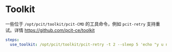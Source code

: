 # Toolkit

一些位于 `/opt/pcit/toolkit/pcit-CMD` 的工具命令，例如 `pcit-retry` 支持重试。详情 https://github.com/pcit-ce/toolkit

```yaml
steps:
  use_toolkit: /opt/pcit/toolkit/pcit-retry -t 2 --sleep 5 'echo "y u no work"; false'
```
